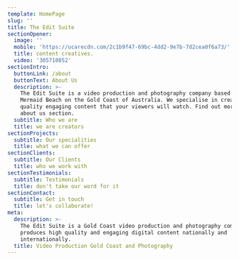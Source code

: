 ```yaml
---
template: HomePage
slug: ''
title: The Edit Suite
sectionOpener:
  image: ''
  mobile: 'https://ucarecdn.com/2c1b9f47-69bc-4dd2-9e7b-7d2cea0f6a73/'
  title: content creatives.
  video: '305710852'
sectionIntro:
  buttonLink: /about
  buttonText: About Us
  description: >-
    The Edit Suite is a video production and photography company based in
    Mermaid Beach on the Gold Coast of Australia. We specialise in creating high
    quality engaging content that your viewers will watch. Find out more in our
    about us section.
  subtitle: Who we are
  title: we are creators
sectionProjects:
  subtitle: Our specialities
  title: what we can offer
sectionClients:
  subtitle: Our Clients
  title: who we work with
sectionTestimonials:
  subtitle: Testimonials
  title: don't take our word for it
sectionContact:
  subtitle: Get in touch
  title: let's collaborate!
meta:
  description: >-
    The Edit Suite is a Gold Coast video production and photography company that
    produces high quality and engaging digital content nationally and
    internationally.
  title: Video Production Gold Coast and Photography
---
```


